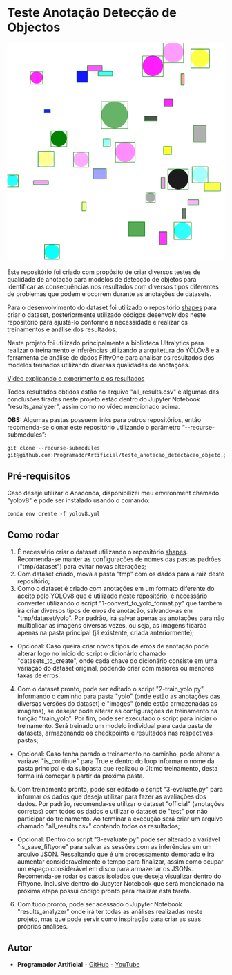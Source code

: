 # Teste Anotação Detecção de Objectos
![Imagem Gerada](imgs/shapes.png)


Este repositório foi criado com propósito de criar diversos testes de qualidade de anotação para modelos de detecção de objetos para identificar as consequências nos resultados com diversos tipos diferentes de problemas que podem e ocorrem durante as anotações de datasets.


Para o desenvolvimento do dataset foi utilizado o repositório [shapes](https://github.com/ProgramadorArtificial/shapes/tree/master) para criar o dataset, posteriormente utilizado códigos desenvolvidos neste repositório para ajustá-lo conforme a necessidade e realizar os treinamentos e análise dos resultados.


Neste projeto foi utilizado principalmente a biblioteca Ultralytics para realizar o treinamento e inferências utilizando a arquitetura do YOLOv8 e a ferramenta de análise de dados FiftyOne para analisar os resultados dos modelos treinados utilizando diversas qualidades de anotações.


[Vídeo explicando o experimento e os resultados](https://youtu.be/BEJcHYciIjo)

Todos resultados obtidos estão no arquivo "all_results.csv" e algumas das conclusões tiradas neste projeto estão dentro do Jupyter Notebook "results_analyzer", assim como no vídeo mencionado acima.

**OBS:** Algumas pastas possuem links para outros repositórios, então recomenda-se clonar este repositório utilizando o parâmetro “--recurse-submodules”:

```
git clone --recurse-submodules git@github.com:ProgramadorArtificial/teste_anotacao_detectacao_objeto.git
```

## Pré-requisitos
Caso deseje utilizar o Anaconda, disponibilizei meu environment chamado "yolov8" e pode ser instalado usando o comando:


```
conda env create -f yolov8.yml
```


## Como rodar
1. É necessário criar o dataset utilizando o repositório [shapes](https://github.com/ProgramadorArtificial/shapes/tree/master). Recomenda-se manter as configurações de nomes das pastas padrões ("tmp/dataset") para evitar novas alterações;
2. Com dataset criado, mova a pasta "tmp" com os dados para a raiz deste repositório;
3. Como o dataset é criado com anotações em um formato diferente do aceito pelo YOLOv8 que é utilizado neste repositório, é necessário converter utilizando o script "1-convert_to_yolo_format.py" que também irá criar diversos tipos de erros de anotação, salvando-as em "tmp/dataset/yolo". Por padrão, irá salvar apenas as anotações para não multiplicar as imagens diversas vezes, ou seja, as imagens ficarão apenas na pasta principal (já existente, criada anteriormente);
  - Opcional: Caso queira criar novos tipos de erros de anotação pode alterar logo no início do script o dicionário chamado "datasets_to_create", onde cada chave do dicionário consiste em uma variação do dataset original, podendo criar com maiores ou menores taxas de erros.
4. Com o dataset pronto, pode ser editado o script "2-train_yolo.py" informando o caminho para pasta "yolo" (onde estão as anotações das diversas versões do dataset) e "images" (onde estão armazenadas as imagens), se desejar pode alterar as configurações de treinamento na função "train_yolo". Por fim, pode ser executado o script para iniciar o treinamento. Será treinado um modelo individual para cada pasta de datasets, armazenando os checkpoints e resultados nas respectivas pastas;
  - Opcional: Caso tenha parado o treinamento no caminho, pode alterar a variável "is_continue" para True e dentro do loop informar o nome da pasta principal e da subpasta que realizou o último treinamento, desta forma irá começar a partir da próxima pasta.
5. Com treinamento pronto, pode ser editado o script "3-evaluate.py" para informar os dados que deseja utilizar para fazer as avaliações dos dados. Por padrão, recomenda-se utilizar o dataset "official" (anotações corretas) com todos os dados e utilizar o dataset de "test" por não participar do treinamento. Ao terminar a execução será criar um arquivo chamado "all_results.csv" contendo todos os resultados;
  - Opcional: Dentro do script "3-evaluate.py" pode ser alterado a variável "is_save_fiftyone" para salvar as sessões com as inferências em um arquivo JSON. Ressaltando que é um processamento demorado e irá aumentar consideravelmente o tempo para finalizar, assim como ocupar um espaço considerável em disco para armazenar os JSONs. Recomenda-se rodar os casos isolados que deseja visualizar dentro do Fiftyone. Inclusive dentro do Jupyter Notebook que será mencionado na próxima etapa possui código pronto para realizar esta tarefa.
6. Com tudo pronto, pode ser acessado o Jupyter Notebook "results_analyzer" onde irá ter todas as análises realizadas neste projeto, mas que pode servir como inspiração para criar as suas próprias análises.


## Autor
* **Programador Artificial** - [GitHub](https://github.com/ProgramadorArtificial) - [YouTube](https://www.youtube.com/@ProgramadorArtificial)

